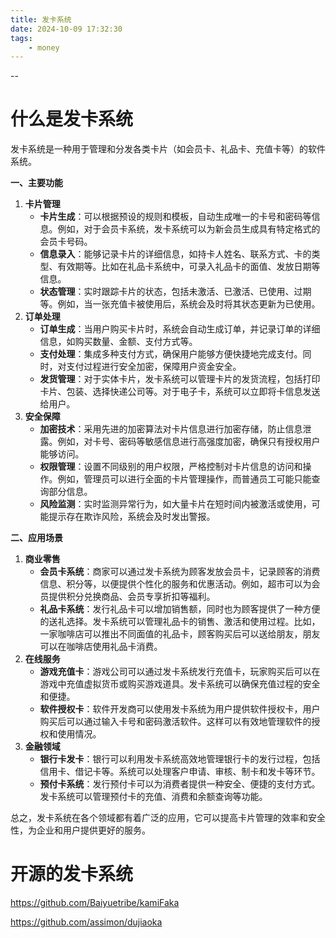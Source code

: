 ```yaml
---
title: 发卡系统
date: 2024-10-09 17:32:30
tags:
	- money
---
```


--

# 什么是发卡系统

发卡系统是一种用于管理和分发各类卡片（如会员卡、礼品卡、充值卡等）的软件系统。



**一、主要功能**



1. **卡片管理**
   - **卡片生成**：可以根据预设的规则和模板，自动生成唯一的卡号和密码等信息。例如，对于会员卡系统，发卡系统可以为新会员生成具有特定格式的会员卡号码。
   - **信息录入**：能够记录卡片的详细信息，如持卡人姓名、联系方式、卡的类型、有效期等。比如在礼品卡系统中，可录入礼品卡的面值、发放日期等信息。
   - **状态管理**：实时跟踪卡片的状态，包括未激活、已激活、已使用、过期等。例如，当一张充值卡被使用后，系统会及时将其状态更新为已使用。
2. **订单处理**
   - **订单生成**：当用户购买卡片时，系统会自动生成订单，并记录订单的详细信息，如购买数量、金额、支付方式等。
   - **支付处理**：集成多种支付方式，确保用户能够方便快捷地完成支付。同时，对支付过程进行安全加密，保障用户资金安全。
   - **发货管理**：对于实体卡片，发卡系统可以管理卡片的发货流程，包括打印卡片、包装、选择快递公司等。对于电子卡，系统可以立即将卡信息发送给用户。
3. **安全保障**
   - **加密技术**：采用先进的加密算法对卡片信息进行加密存储，防止信息泄露。例如，对卡号、密码等敏感信息进行高强度加密，确保只有授权用户能够访问。
   - **权限管理**：设置不同级别的用户权限，严格控制对卡片信息的访问和操作。例如，管理员可以进行全面的卡片管理操作，而普通员工可能只能查询部分信息。
   - **风险监测**：实时监测异常行为，如大量卡片在短时间内被激活或使用，可能提示存在欺诈风险，系统会及时发出警报。



**二、应用场景**



1. **商业零售**
   - **会员卡系统**：商家可以通过发卡系统为顾客发放会员卡，记录顾客的消费信息、积分等，以便提供个性化的服务和优惠活动。例如，超市可以为会员提供积分兑换商品、会员专享折扣等福利。
   - **礼品卡系统**：发行礼品卡可以增加销售额，同时也为顾客提供了一种方便的送礼选择。发卡系统可以管理礼品卡的销售、激活和使用过程。比如，一家咖啡店可以推出不同面值的礼品卡，顾客购买后可以送给朋友，朋友可以在咖啡店使用礼品卡消费。
2. **在线服务**
   - **游戏充值卡**：游戏公司可以通过发卡系统发行充值卡，玩家购买后可以在游戏中充值虚拟货币或购买游戏道具。发卡系统可以确保充值过程的安全和便捷。
   - **软件授权卡**：软件开发商可以使用发卡系统为用户提供软件授权卡，用户购买后可以通过输入卡号和密码激活软件。这样可以有效地管理软件的授权和使用情况。
3. **金融领域**
   - **银行卡发卡**：银行可以利用发卡系统高效地管理银行卡的发行过程，包括信用卡、借记卡等。系统可以处理客户申请、审核、制卡和发卡等环节。
   - **预付卡系统**：发行预付卡可以为消费者提供一种安全、便捷的支付方式。发卡系统可以管理预付卡的充值、消费和余额查询等功能。



总之，发卡系统在各个领域都有着广泛的应用，它可以提高卡片管理的效率和安全性，为企业和用户提供更好的服务。

# 开源的发卡系统

https://github.com/Baiyuetribe/kamiFaka

https://github.com/assimon/dujiaoka
